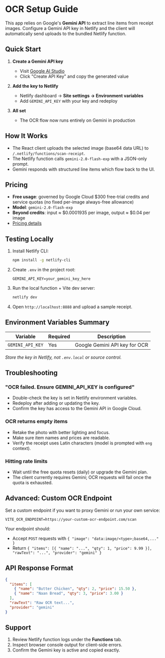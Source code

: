 # OCR Setup Guide

This app relies on Google's **Gemini API** to extract line items from receipt images. Configure a Gemini API key in Netlify and the client will automatically send uploads to the bundled Netlify function.

## Quick Start

1. **Create a Gemini API key**

   - Visit [Google AI Studio](https://makersuite.google.com/app/apikey)
   - Click "Create API Key" and copy the generated value

2. **Add the key to Netlify**

   - Netlify dashboard → **Site settings → Environment variables**
   - Add `GEMINI_API_KEY` with your key and redeploy

3. **All set**

   - The OCR flow now runs entirely on Gemini in production

## How It Works

- The React client uploads the selected image (base64 data URL) to `/.netlify/functions/scan-receipt`.
- The Netlify function calls `gemini-2.0-flash-exp` with a JSON-only prompt.
- Gemini responds with structured line items which flow back to the UI.

## Pricing

- **Free usage**: governed by Google Cloud $300 free-trial credits and service quotas (no fixed per-image always-free allowance)
- **Model**: `gemini-2.0-flash-exp`
- **Beyond credits**: input ≈ $0.0001935 per image, output ≈ $0.04 per image
- [Pricing details](https://cloud.google.com/vertex-ai/generative-ai/pricing)

## Testing Locally

1. Install Netlify CLI:

   ```bash
   npm install -g netlify-cli
   ```

2. Create `.env` in the project root:

   ```env
   GEMINI_API_KEY=your_gemini_key_here
   ```

3. Run the local function + Vite dev server:

   ```bash
   netlify dev
   ```

4. Open `http://localhost:8888` and upload a sample receipt.

## Environment Variables Summary

| Variable | Required | Description |
|----------|----------|-------------|
| `GEMINI_API_KEY` | Yes | Google Gemini API key for OCR |

*Store the key in Netlify, not `.env.local` or source control.*

## Troubleshooting

### "OCR failed. Ensure GEMINI_API_KEY is configured"

- Double-check the key is set in Netlify environment variables.
- Redeploy after adding or updating the key.
- Confirm the key has access to the Gemini API in Google Cloud.

### OCR returns empty items

- Retake the photo with better lighting and focus.
- Make sure item names and prices are readable.
- Verify the receipt uses Latin characters (model is prompted with `eng` context).

### Hitting rate limits

- Wait until the free quota resets (daily) or upgrade the Gemini plan.
- The client currently requires Gemini; OCR requests will fail once the quota is exhausted.

## Advanced: Custom OCR Endpoint

Set a custom endpoint if you want to proxy Gemini or run your own service:

```env
VITE_OCR_ENDPOINT=https://your-custom-ocr-endpoint.com/scan
```

Your endpoint should:

- Accept `POST` requests with `{ "image": "data:image/<type>;base64,..." }`
- Return `{ "items": [{ "name": "...", "qty": 1, "price": 9.99 }], "rawText": "...", "provider": "gemini" }`

## API Response Format

```json
{
  "items": [
    { "name": "Butter Chicken", "qty": 2, "price": 15.50 },
    { "name": "Naan Bread", "qty": 3, "price": 3.00 }
  ],
  "rawText": "Raw OCR text...",
  "provider": "gemini"
}
```

## Support

1. Review Netlify function logs under the **Functions** tab.
2. Inspect browser console output for client-side errors.
3. Confirm the Gemini key is active and copied exactly.
